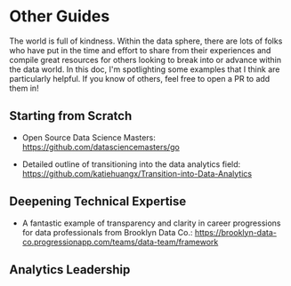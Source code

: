 # Other Guides

The world is full of kindness. Within the data sphere, there are lots of folks who have put in the time and effort to share from their experiences and compile great resources for others looking to break into or advance within the data world. In this doc, I'm spotlighting some examples that I think are particularly helpful. If you know of others, feel free to open a PR to add them in!

## Starting from Scratch

- Open Source Data Science Masters: https://github.com/datasciencemasters/go

- Detailed outline of transitioning into the data analytics field: https://github.com/katiehuangx/Transition-into-Data-Analytics

## Deepening Technical Expertise

- A fantastic example of transparency and clarity in career progressions for data professionals from Brooklyn Data Co.: https://brooklyn-data-co.progressionapp.com/teams/data-team/framework

## Analytics Leadership
